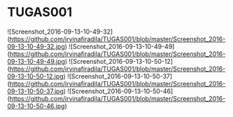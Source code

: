 # TUGAS001


![Screenshot_2016-09-13-10-49-32] (https://github.com/irvinafiradila/TUGAS001/blob/master/Screenshot_2016-09-13-10-49-32.jpg)
![Screenshot_2016-09-13-10-49-49] (https://github.com/irvinafiradila/TUGAS001/blob/master/Screenshot_2016-09-13-10-49-49.jpg)
![Screenshot_2016-09-13-10-50-12] (https://github.com/irvinafiradila/TUGAS001/blob/master/Screenshot_2016-09-13-10-50-12.jpg)
![Screenshot_2016-09-13-10-50-37] (https://github.com/irvinafiradila/TUGAS001/blob/master/Screenshot_2016-09-13-10-50-37.jpg)
![Screenshot_2016-09-13-10-50-46] (https://github.com/irvinafiradila/TUGAS001/blob/master/Screenshot_2016-09-13-10-50-46.jpg)

